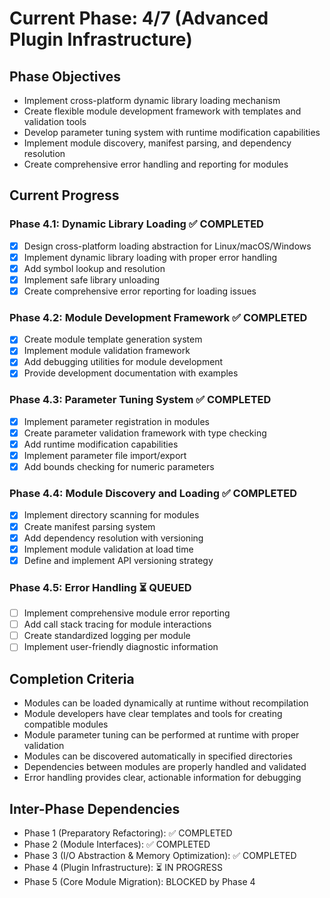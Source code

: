 <!-- Purpose: Current project phase context -->
<!-- Update Rules:
- 500-word limit! 
- Include: 
  • Phase objectives
  • Current progress as a checklist
  • Completion criteria 
  • Inter-phase dependencies
- At major phase completion archive as phase-[X].md and refresh for next phase
-->

# Current Phase: 4/7 (Advanced Plugin Infrastructure)

## Phase Objectives
- Implement cross-platform dynamic library loading mechanism
- Create flexible module development framework with templates and validation tools
- Develop parameter tuning system with runtime modification capabilities
- Implement module discovery, manifest parsing, and dependency resolution
- Create comprehensive error handling and reporting for modules

## Current Progress

### Phase 4.1: Dynamic Library Loading ✅ COMPLETED
- [x] Design cross-platform loading abstraction for Linux/macOS/Windows
- [x] Implement dynamic library loading with proper error handling
- [x] Add symbol lookup and resolution
- [x] Implement safe library unloading
- [x] Create comprehensive error reporting for loading issues

### Phase 4.2: Module Development Framework ✅ COMPLETED
- [x] Create module template generation system
- [x] Implement module validation framework
- [x] Add debugging utilities for module development
- [x] Provide development documentation with examples

### Phase 4.3: Parameter Tuning System ✅ COMPLETED
- [x] Implement parameter registration in modules
- [x] Create parameter validation framework with type checking
- [x] Add runtime modification capabilities
- [x] Implement parameter file import/export
- [x] Add bounds checking for numeric parameters

### Phase 4.4: Module Discovery and Loading ✅ COMPLETED
- [x] Implement directory scanning for modules
- [x] Create manifest parsing system
- [x] Add dependency resolution with versioning
- [x] Implement module validation at load time
- [x] Define and implement API versioning strategy

### Phase 4.5: Error Handling ⏳ QUEUED
- [ ] Implement comprehensive module error reporting
- [ ] Add call stack tracing for module interactions
- [ ] Create standardized logging per module
- [ ] Implement user-friendly diagnostic information

## Completion Criteria
- Modules can be loaded dynamically at runtime without recompilation
- Module developers have clear templates and tools for creating compatible modules
- Module parameter tuning can be performed at runtime with proper validation
- Modules can be discovered automatically in specified directories
- Dependencies between modules are properly handled and validated
- Error handling provides clear, actionable information for debugging

## Inter-Phase Dependencies
- Phase 1 (Preparatory Refactoring): ✅ COMPLETED
- Phase 2 (Module Interfaces): ✅ COMPLETED
- Phase 3 (I/O Abstraction & Memory Optimization): ✅ COMPLETED
- Phase 4 (Plugin Infrastructure): ⏳ IN PROGRESS
- Phase 5 (Core Module Migration): BLOCKED by Phase 4
